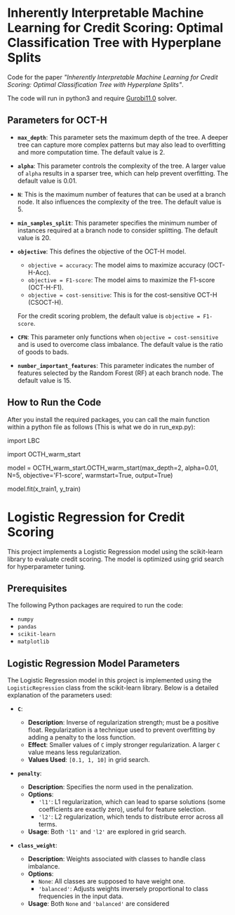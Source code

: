 # Inherently Interpretable Machine Learning for Credit Scoring: Optimal Classification Tree with Hyperplane Splits

Code for the paper *"Inherently Interpretable Machine Learning for Credit Scoring: Optimal Classification Tree with Hyperplane Splits"*.

The code will run in python3 and require [Gurobi11.0](https://www.gurobi.com/products/gurobi-optimizer/) solver.

## Parameters for OCT-H

- **`max_depth`**: This parameter sets the maximum depth of the tree. A deeper tree can capture more complex patterns but may also lead to overfitting and more computation time. The default value is 2.

- **`alpha`**: This parameter controls the complexity of the tree. A larger value of `alpha` results in a sparser tree, which can help prevent overfitting. The default value is 0.01.

- **`N`**: This is the maximum number of features that can be used at a branch node. It also influences the complexity of the tree. The default value is 5.

- **`min_samples_split`**: This parameter specifies the minimum number of instances required at a branch node to consider splitting. The default value is 20.

- **`objective`**: This defines the objective of the OCT-H model.
  - `objective = accuracy`: The model aims to maximize accuracy (OCT-H-Acc).
  - `objective = F1-score`: The model aims to maximize the F1-score (OCT-H-F1).
  - `objective = cost-sensitive`: This is for the cost-sensitive OCT-H (CSOCT-H).
  
  For the credit scoring problem, the default value is `objective = F1-score`.
  

- **`CFN`**: This parameter only functions when `objective = cost-sensitive` and is used to overcome class imbalance. The default value is the ratio of goods to bads.

- **`number_important_features`**: This parameter indicates the number of features selected by the Random Forest (RF) at each branch node. The default value is 15.



## How to Run the Code

After you install the required packages, you can call the main function within a python file as follows (This is what we do in run_exp.py):


import LBC

import OCTH_warm_start

model = OCTH_warm_start.OCTH_warm_start(max_depth=2, alpha=0.01, N=5, objective='F1-score', warmstart=True, output=True)

model.fit(x_train1, y_train)




# Logistic Regression for Credit Scoring

This project implements a Logistic Regression model using the scikit-learn library to evaluate credit scoring. The model is optimized using grid search for hyperparameter tuning.

## Prerequisites

The following Python packages are required to run the code:

- `numpy`
- `pandas`
- `scikit-learn`
- `matplotlib`



## Logistic Regression Model Parameters

The Logistic Regression model in this project is implemented using the `LogisticRegression` class from the scikit-learn library. Below is a detailed explanation of the parameters used:

- **`C`**: 
  - **Description**: Inverse of regularization strength; must be a positive float. Regularization is a technique used to prevent overfitting by adding a penalty to the loss function.
  - **Effect**: Smaller values of `C` imply stronger regularization. A larger `C` value means less regularization.
  - **Values Used**: `[0.1, 1, 10]` in grid search.

- **`penalty`**: 
  - **Description**: Specifies the norm used in the penalization.
  - **Options**: 
    - `'l1'`: L1 regularization, which can lead to sparse solutions (some coefficients are exactly zero), useful for feature selection.
    - `'l2'`: L2 regularization, which tends to distribute error across all terms.
  - **Usage**: Both `'l1'` and `'l2'` are explored in grid search.

- **`class_weight`**: 
  - **Description**: Weights associated with classes to handle class imbalance.
  - **Options**: 
    - `None`: All classes are supposed to have weight one.
    - `'balanced'`: Adjusts weights inversely proportional to class frequencies in the input data.
  - **Usage**: Both `None` and `'balanced'` are considered
